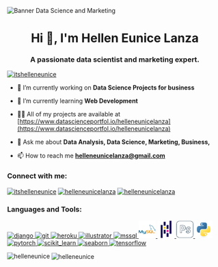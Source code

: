 
![Banner Data Science and Marketing](https://github.com/HellenEunice/HellenEunice/assets/145653265/68667ea3-3dbe-419f-a743-dfe05d1f7ebf)

<h1 align="center">Hi 👋, I'm Hellen Eunice Lanza</h1>
<h3 align="center">A passionate data scientist and marketing expert.</h3>

<p align="left"> <a href="https://twitter.com/itshelleneunice" target="blank"><img src="https://img.shields.io/twitter/follow/itshelleneunice?logo=twitter&style=for-the-badge" alt="itshelleneunice" /></a> </p>

- 🔭 I’m currently working on **Data Science Projects for business**

- 🌱 I’m currently learning **Web Development**

- 👨‍💻 All of my projects are available at [https://www.datascienceportfol.io/helleneunicelanza](https://www.datascienceportfol.io/helleneunicelanza)

- 💬 Ask me about **Data Analysis, Data Science, Marketing, Business,**

- 📫 How to reach me **helleneunicelanza@gmail.com**

<h3 align="left">Connect with me:</h3>
<p align="left">
<a href="https://twitter.com/itshelleneunice" target="blank"><img align="center" src="https://raw.githubusercontent.com/rahuldkjain/github-profile-readme-generator/master/src/images/icons/Social/twitter.svg" alt="itshelleneunice" height="30" width="40" /></a>
<a href="https://linkedin.com/in/helleneunicelanza" target="blank"><img align="center" src="https://raw.githubusercontent.com/rahuldkjain/github-profile-readme-generator/master/src/images/icons/Social/linked-in-alt.svg" alt="helleneunicelanza" height="30" width="40" /></a>
<a href="https://kaggle.com/helleneunicelanza" target="blank"><img align="center" src="https://raw.githubusercontent.com/rahuldkjain/github-profile-readme-generator/master/src/images/icons/Social/kaggle.svg" alt="helleneunicelanza" height="30" width="40" /></a>
</p>

<h3 align="left">Languages and Tools:</h3>
<p align="left"> <a href="https://www.djangoproject.com/" target="_blank" rel="noreferrer"> <img src="https://cdn.worldvectorlogo.com/logos/django.svg" alt="django" width="40" height="40"/> </a> <a href="https://git-scm.com/" target="_blank" rel="noreferrer"> <img src="https://www.vectorlogo.zone/logos/git-scm/git-scm-icon.svg" alt="git" width="40" height="40"/> </a> <a href="https://heroku.com" target="_blank" rel="noreferrer"> <img src="https://www.vectorlogo.zone/logos/heroku/heroku-icon.svg" alt="heroku" width="40" height="40"/> </a> <a href="https://www.adobe.com/in/products/illustrator.html" target="_blank" rel="noreferrer"> <img src="https://www.vectorlogo.zone/logos/adobe_illustrator/adobe_illustrator-icon.svg" alt="illustrator" width="40" height="40"/> </a> <a href="https://www.microsoft.com/en-us/sql-server" target="_blank" rel="noreferrer"> <img src="https://www.svgrepo.com/show/303229/microsoft-sql-server-logo.svg" alt="mssql" width="40" height="40"/> </a> <a href="https://www.mysql.com/" target="_blank" rel="noreferrer"> <img src="https://raw.githubusercontent.com/devicons/devicon/master/icons/mysql/mysql-original-wordmark.svg" alt="mysql" width="40" height="40"/> </a> <a href="https://pandas.pydata.org/" target="_blank" rel="noreferrer"> <img src="https://raw.githubusercontent.com/devicons/devicon/2ae2a900d2f041da66e950e4d48052658d850630/icons/pandas/pandas-original.svg" alt="pandas" width="40" height="40"/> </a> <a href="https://www.photoshop.com/en" target="_blank" rel="noreferrer"> <img src="https://raw.githubusercontent.com/devicons/devicon/master/icons/photoshop/photoshop-line.svg" alt="photoshop" width="40" height="40"/> </a> <a href="https://www.python.org" target="_blank" rel="noreferrer"> <img src="https://raw.githubusercontent.com/devicons/devicon/master/icons/python/python-original.svg" alt="python" width="40" height="40"/> </a> <a href="https://pytorch.org/" target="_blank" rel="noreferrer"> <img src="https://www.vectorlogo.zone/logos/pytorch/pytorch-icon.svg" alt="pytorch" width="40" height="40"/> </a> <a href="https://scikit-learn.org/" target="_blank" rel="noreferrer"> <img src="https://upload.wikimedia.org/wikipedia/commons/0/05/Scikit_learn_logo_small.svg" alt="scikit_learn" width="40" height="40"/> </a> <a href="https://seaborn.pydata.org/" target="_blank" rel="noreferrer"> <img src="https://seaborn.pydata.org/_images/logo-mark-lightbg.svg" alt="seaborn" width="40" height="40"/> </a> <a href="https://www.tensorflow.org" target="_blank" rel="noreferrer"> <img src="https://www.vectorlogo.zone/logos/tensorflow/tensorflow-icon.svg" alt="tensorflow" width="40" height="40"/> </a> </p>

<p><img align="left" src="https://github-readme-stats.vercel.app/api/top-langs?username=helleneunice&show_icons=true&locale=en&layout=compact" alt="helleneunice" /></p>

<p>&nbsp;<img align="center" src="https://github-readme-stats.vercel.app/api?username=helleneunice&show_icons=true&locale=en" alt="helleneunice" /></p>
